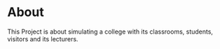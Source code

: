 # About
This Project is about simulating a college with its classrooms, students, visitors and its lecturers.
